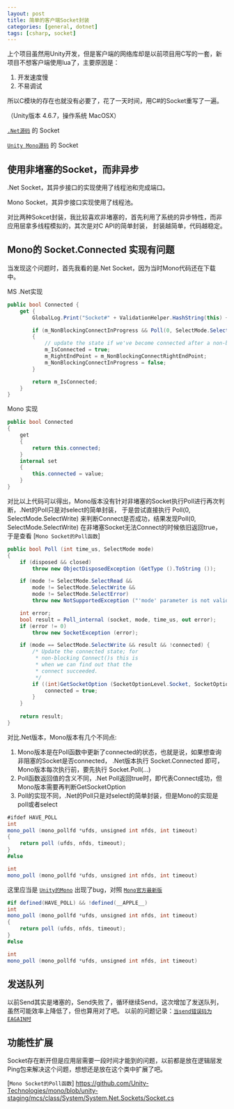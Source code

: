 ```yaml
---
layout: post
title: 简单的客户端Socket封装
categories: [general, dotnet]
tags: [csharp, socket]
---
```


上个项目虽然用Unity开发，但是客户端的网络库却是以前项目用C写的一套，新项目不想客户端使用lua了，主要原因是：

1. 开发速度慢
1. 不易调试

所以C模块的存在也就没有必要了，花了一天时间，用C#的Socket重写了一遍。

（Unity版本 4.6.7，操作系统 MacOSX）

[`.Net源码`] 的 Socket

[`Unity Mono源码`]  的 Socket

## 使用非堵塞的Socket，而非异步 ##

.Net Socket，其异步接口的实现使用了线程池和完成端口。

Mono Socket，其异步接口实现使用了线程池。

对比两种Sokcet封装，我比较喜欢非堵塞的，首先利用了系统的异步特性，而非应用层拿多线程模拟的，其次是对C API的简单封装，
封装越简单，代码越稳定。

## Mono的 Socket.Connected 实现有问题 ##

当发现这个问题时，首先我看的是.Net Socket，因为当时Mono代码还在下载中。

MS .Net实现
    
```C#
public bool Connected {
    get {
        GlobalLog.Print("Socket#" + ValidationHelper.HashString(this) + "::Connected() m_IsConnected:"+m_IsConnected);

        if (m_NonBlockingConnectInProgress && Poll(0, SelectMode.SelectWrite))
        {
            // update the state if we've become connected after a non-blocking connect
            m_IsConnected = true;
            m_RightEndPoint = m_NonBlockingConnectRightEndPoint;
            m_NonBlockingConnectInProgress = false;
        }

        return m_IsConnected;
    }
}
```

Mono 实现

```C#
public bool Connected
{
	get
	{
		return this.connected;
	}
	internal set
	{
		this.connected = value;
	}
}
```

对比以上代码可以得出，Mono版本没有针对非堵塞的Socket执行Poll进行再次判断，.Net的Poll只是对select的简单封装，
于是尝试直接执行 Poll(0, SelectMode.SelectWrite) 来判断Connect是否成功，结果发现Poll(0, SelectMode.SelectWrite)
在非堵塞Socket无法Connect的时候依旧返回true， 于是查看 [`Mono Socket的Poll函数`]

```C#
public bool Poll (int time_us, SelectMode mode)
{
	if (disposed && closed)
		throw new ObjectDisposedException (GetType ().ToString ());

	if (mode != SelectMode.SelectRead &&
	    mode != SelectMode.SelectWrite &&
	    mode != SelectMode.SelectError)
		throw new NotSupportedException ("'mode' parameter is not valid.");

	int error;
	bool result = Poll_internal (socket, mode, time_us, out error);
	if (error != 0)
		throw new SocketException (error);

	if (mode == SelectMode.SelectWrite && result && !connected) {
		/* Update the connected state; for
		 * non-blocking Connect()s this is
		 * when we can find out that the
		 * connect succeeded.
		 */
		if ((int)GetSocketOption (SocketOptionLevel.Socket, SocketOptionName.Error) == 0) {
			connected = true;
		}
	}
	
	return result;
}
```

对比.Net版本，Mono版本有几个不同点:

1. Mono版本是在Poll函数中更新了connected的状态，也就是说，如果想查询非阻塞的Socket是否connected，
.Net版本执行 Socket.Connected 即可，Mono版本每次执行前，要先执行 Socket.Poll(...)
1. Poll函数返回值的含义不同，.Net Poll返回true时，即代表Connect成功，但Mono版本需要再判断GetSocketOption
1. Poll的实现不同，.Net的Poll只是对select的简单封装，但是Mono的实现是poll或者select

```C#
#ifdef HAVE_POLL
int
mono_poll (mono_pollfd *ufds, unsigned int nfds, int timeout)
{
	return poll (ufds, nfds, timeout);
}
#else

int
mono_poll (mono_pollfd *ufds, unsigned int nfds, int timeout) 
```

这里应当是 [`Unity的Mono`](https://github.com/Unity-Technologies/mono/blob/unity-4.6-staging/mono/utils/mono-poll.c) 出现了bug，对照 [`Mono官方最新版`](https://github.com/mono/mono/blob/88d2b9da2a87b4e5c82abaea4e5110188d49601d/mono/utils/mono-poll.c)

```C#
#if defined(HAVE_POLL) && !defined(__APPLE__)
int
mono_poll (mono_pollfd *ufds, unsigned int nfds, int timeout)
{
	return poll (ufds, nfds, timeout);
}
#else

int
mono_poll (mono_pollfd *ufds, unsigned int nfds, int timeout)
```




## 发送队列 ##
以前Send其实是堵塞的，Send失败了，循环继续Send，这次增加了发送队列，虽然可能效率上降低了，但也算用对了吧。
以前的问题记录：[`当send错误码为EAGAIN时`]

## 功能性扩展 ##
Socket存在断开但是应用层需要一段时间才能到的问题，以前都是放在逻辑层发Ping包来解决这个问题，想想还是放在这个类中扩展了吧。

[`.Net源码`]: http://referencesource.microsoft.com
[`Unity Mono源码`]: https://github.com/Unity-Technologies/mono
[`当send错误码为EAGAIN时`]: ../epoll_socket/
[`Mono Socket的Poll函数`] https://github.com/Unity-Technologies/mono/blob/unity-staging/mcs/class/System/System.Net.Sockets/Socket.cs

